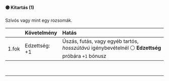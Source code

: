 #### 🟣 Kitartás (1)

Szívós vagy mint egy rozsomák.

| |  Követelmény | Hatás  |
| :----------- | :----------- | :----------- |
| 1.fok | Edzettség: +1 | Úszás, futás, vagy egyéb tartós, _hosszútávú_ igénybevételnél ⚪ **Edzettség** próbára `+1` bónusz |

<br />

---

